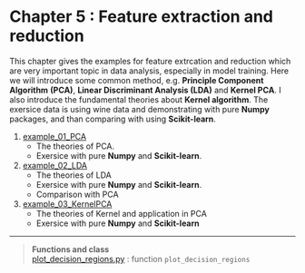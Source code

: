 # Chapter 5 : Feature extraction and reduction
This chapter gives the examples for feature extrcation and reduction which are very important topic in data analysis, especially in model training. Here we will introduce some common method, e.g. **Principle Component Algorithm** **(PCA)**, **Linear Discriminant Analysis (LDA)** and **Kernel PCA**. I also introduce the fundamental theories about **Kernel algorithm**. The exersice data is using wine data and demonstrating with pure **Numpy** packages, and than comparing with using **Scikit-learn**.

1. [example_01_PCA](example_01_PCA.ipynb)
   - The theories of PCA.
   - Exersice with pure **Numpy** and **Scikit-learn**.
2. [example_02_LDA](example_02_LDA.ipynb)
   - The theories of LDA
   - Exersice with pure **Numpy** and **Scikit-learn**.
   - Comparison with PCA
3. [example_03_KernelPCA](example_03_KernelPCA.ipynb)
   - The theories of Kernel and application in PCA
   - Exersice with pure **Numpy** and **Scikit-learn**

---
> **Functions and class**\
> [plot_decision_regions.py](plot_decision_regions.py) : function `plot_decision_regions`
